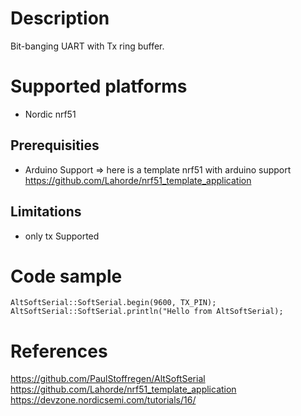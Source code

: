 # Description
Bit-banging UART with Tx ring buffer.

# Supported platforms
* Nordic nrf51 

## Prerequisities
* Arduino Support => here is a template nrf51 with arduino support https://github.com/Lahorde/nrf51_template_application

## Limitations
* only tx Supported

# Code sample

    AltSoftSerial::SoftSerial.begin(9600, TX_PIN);
    AltSoftSerial::SoftSerial.println("Hello from AltSoftSerial);
    
# References
https://github.com/PaulStoffregen/AltSoftSerial
https://github.com/Lahorde/nrf51_template_application
https://devzone.nordicsemi.com/tutorials/16/